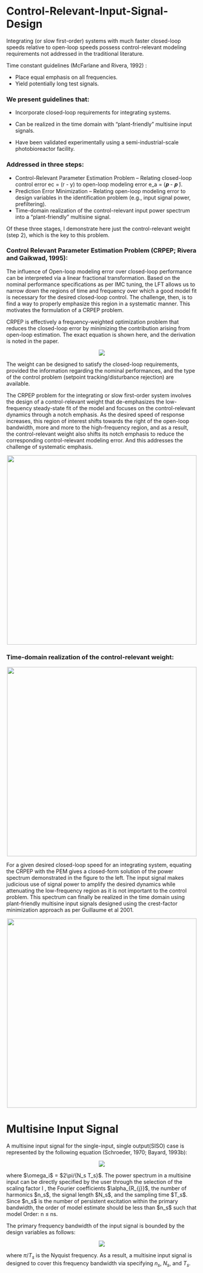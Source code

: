 # Control-Relevant-Input-Signal-Design
Integrating (or slow first-order) systems with much faster closed-loop speeds  relative to open-loop speeds possess control-relevant modeling requirements not addressed  in the traditional literature.

Time constant guidelines (McFarlane and Rivera, 1992) :
* Place equal emphasis on all frequencies.
* Yield potentially long test signals. 

### We present guidelines that:

* Incorporate closed-loop requirements for integrating systems.

* Can be realized in the time domain with “plant-friendly” multisine input signals.

* Have been validated experimentally using a semi-industrial-scale photobioreactor facility.

### Addressed in three steps:
* Control-Relevant Parameter Estimation Problem – Relating closed-loop control error ec = (r - y)  to open-loop modeling error e_a = (𝒑 - 𝒑 ̃).
* Prediction Error Minimization – Relating open-loop modeling error to  design variables in the identification problem (e.g., input signal power, prefiltering).
* Time-domain realization of the control-relevant input power spectrum into a “plant-friendly” multisine signal.

Of these three stages, I demonstrate here just the control-relevant weight (step 2), which is the key to this problem.

### Control Relevant Parameter Estimation Problem (CRPEP; Rivera and Gaikwad, 1995):


The influence of Open-loop modeling error over closed-loop performance can be interpreted via a linear fractional transformation. Based on the nominal performance specifications as per IMC tuning, the LFT allows us to narrow down the regions of time and frequency over which a good model fit is necessary for the desired closed-loop control. The challenge, then, is to find a way to properly emphasize this region in a systematic manner. This motivates the formulation of a CRPEP problem. 

CRPEP is effectively a frequency-weighted optimization problem that reduces the closed-loop error by minimizing the contribution arising from open-loop estimation. The exact equation is shown here, and the derivation is noted in the paper. 
<p align = "center">
<img src="https://github.com/user-attachments/assets/d052a37d-a37a-4100-9944-552886a30ec4"> 
</p>
The weight can be designed to satisfy the closed-loop requirements, provided the information regarding the nominal performances, and the type of the control problem (setpoint tracking/disturbance rejection) are available. 

The CRPEP problem for the integrating or slow first-order system involves the design of a control-relevant weight that de-emphasizes the low-frequency steady-state fit of the model and focuses on the control-relevant dynamics through a notch emphasis. As the desired speed of response increases, this region of interest shifts towards the right of the open-loop bandwidth, more and more to the high-frequency region, and as a result, the control-relevant weight also shifts its notch emphasis to reduce the corresponding control-relevant modeling error. And this addresses the challenge of systematic emphasis.

<p align="center">
<img width="500" height="500" src="https://github.com/user-attachments/assets/6d180596-e802-4d38-8d8e-46e79eb8229f"> 
</p>

### Time-domain realization of the control-relevant weight: 

<p align="center">
  <img width="500" height="500" src="https://github.com/user-attachments/assets/acb80709-f4cc-4f92-a9ce-9cd19d2360d4">
</p>

For a given desired closed-loop speed for an integrating system, equating the CRPEP with the PEM gives a closed-form solution of the power spectrum demonstrated in the figure to the left. The input signal makes judicious use of signal power to amplify the desired dynamics while attenuating the low-frequency region as it is not important to the control problem.
This spectrum can finally be realized in the time domain using plant-friendly multisine input signals designed using the crest-factor minimization approach as per Guillaume et al 2001.
<p align="center">
<img width="500" height="500" src="https://github.com/user-attachments/assets/1bcfb8e1-2644-4313-929a-c64d95f92728">
</p>


# Multisine Input Signal

A multisine input signal for the single-input, single output(SISO) case is represented by the following equation (Schroeder, 1970; Bayard, 1993b):
<p align="center">
  <img src="https://github.com/user-attachments/assets/67570e30-0b56-43df-9564-cceadcb525af">
</p>
where $\omega_i$ = $2\pi/{N_s T_s}$. The power spectrum in a multisine input can be directly specified by the user through the selection of the scaling factor l , the Fourier coefficients $\alpha_{R_{j}}$, the number of harmonics $n_s$, the signal length $N_s$, and the sampling time $T_s$. Since $n_s$ is the number of persistent excitation within the primary bandwidth, the order of model estimate should be less than $n_s$ such that model Order: n ≤ ns.

The primary frequency bandwidth of the input signal is bounded by the design variables as follows:

<p align="center">
<img  src="https://github.com/user-attachments/assets/9d6419b2-5562-4248-9f0d-911ad67e35ed">
</p> 

where $\pi/T_s$ is the Nyquist frequency. As a result, a multisine input signal is designed to cover this frequency bandwidth via specifying $n_s$, $N_s$, and $T_s$.


